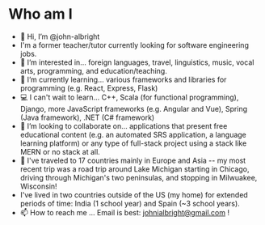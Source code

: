 # Who am I 

- 👋 Hi, I’m @john-albright
- I'm a former teacher/tutor currently looking for software engineering jobs. 
- 👀 I’m interested in... foreign languages, travel, linguistics, music, vocal arts, programming, and education/teaching.
- 🌱 I’m currently learning... various frameworks and libraries for programming (e.g. React, Express, Flask)
- 💻 I can't wait to learn... C++, Scala (for functional programming), Django, more JavaScript frameworks (e.g. Angular and Vue), Spring (Java framework), .NET (C# framework)
- 💞️ I’m looking to collaborate on... applications that present free educational content (e.g. an automated SRS application, a language learning platform) or any type of full-stack project using a stack like MERN or no stack at all.
- 🚗 I've traveled to 17 countries mainly in Europe and Asia -- my most recent trip was a road trip around Lake Michigan starting in Chicago, driving through Michigan's two peninsulas, and stopping in Milwuakee, Wisconsin!
- I've lived in two countries outside of the US (my home) for extended periods of time: India (1 school year) and Spain (~3 school years). 
- 📫 How to reach me ... Email is best: johnialbright@gmail.com !



<!---
john-albright/john-albright is a ✨ special ✨ repository because its `README.md` (this file) appears on your GitHub profile.
You can click the Preview link to take a look at your changes.
--->
